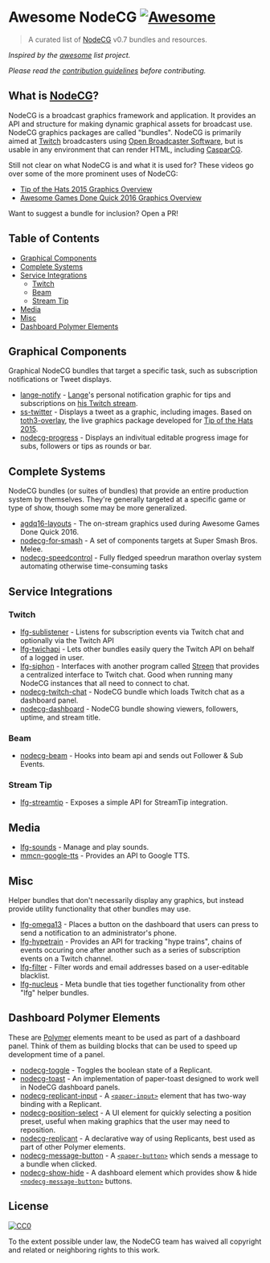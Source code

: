 # Awesome NodeCG [![Awesome](https://cdn.rawgit.com/sindresorhus/awesome/d7305f38d29fed78fa85652e3a63e154dd8e8829/media/badge.svg)](https://github.com/sindresorhus/awesome)

> A curated list of [NodeCG](http://nodecg.com) v0.7 bundles and resources.

*Inspired by the [awesome](https://github.com/sindresorhus/awesome) list project.*

*Please read the [contribution guidelines](contributing.md) before contributing.*

## What is [NodeCG](http://nodecg.com)?
NodeCG is a broadcast graphics framework and application. It provides an API and structure for making dynamic graphical assets for broadcast use. NodeCG graphics packages are called "bundles". NodeCG is primarily aimed at [Twitch](http://www.twitch.tv/) broadcasters using [Open Broadcaster Software](https://obsproject.com/), but is usable in any environment that can render HTML, including [CasparCG](http://casparcg.com/).

Still not clear on what NodeCG is and what it is used for? These videos go over some of the more prominent uses of NodeCG:
 - [Tip of the Hats 2015 Graphics Overview](https://www.youtube.com/watch?v=Z4-qaya5-0Y)
 - [Awesome Games Done Quick 2016 Graphics Overview](https://www.youtube.com/watch?v=oAzj9Zddogs)

Want to suggest a bundle for inclusion? Open a PR!


## Table of Contents
- [Graphical Components](#graphical-components)
- [Complete Systems](#complete-systems)
- [Service Integrations](#service-integrations)
  - [Twitch](#twitch)
  - [Beam](#beam)
  - [Stream Tip](#stream-tip)
- [Media](#media)
- [Misc](#misc)
- [Dashboard Polymer Elements](#dashboard-polymer-elements)

## Graphical Components
Graphical NodeCG bundles that target a specific task, such as subscription notifications or Tweet displays.
* [lange-notify](https://github.com/Lange/lange-notify) - [Lange](https://github.com/Lange)'s personal notification graphic for tips and subscriptions on [his Twitch stream](https://www.twitch.tv/langeh).
* [ss-twitter](https://github.com/splitscreen/ss-twitter) - Displays a tweet as a graphic, including images. Based on [toth3-overlay](https://github.com/TipoftheHats/toth3-overlay), the live graphics package developed for [Tip of the Hats 2015](http://tipofthehats.org/).
* [nodecg-progress](https://github.com/coolacid/nodecg-progress) - Displays an indivitual editable progress image for subs, followers or tips as rounds or bar.

## Complete Systems
NodeCG bundles (or suites of bundles) that provide an entire production system by themselves. They're generally targeted at a specific game or type of show, though some may be more generalized.
* [agdq16-layouts](https://github.com/GamesDoneQuick/agdq16-layouts) - The on-stream graphics used during Awesome Games Done Quick 2016.
* [nodecg-for-smash](https://github.com/mparkms/nodecg-for-smash) - A set of components targets at Super Smash Bros. Melee.
* [nodecg-speedcontrol](https://github.com/charleon/nodecg-speedcontrol) - Fully fledged speedrun marathon overlay system automating otherwise time-consuming tasks

## Service Integrations

### Twitch
* [lfg-sublistener](https://github.com/SupportClass/lfg-sublistener) - Listens for subscription events via Twitch chat and optionally via the Twitch API
* [lfg-twichapi](https://github.com/SupportClass/lfg-twitchapi) - Lets other bundles easily query the Twitch API on behalf of a logged in user.
* [lfg-siphon](https://github.com/SupportClass/lfg-siphon) - Interfaces with another program called [Streen](https://github.com/SupportClass/streen) that provides a centralized interface to Twitch chat. Good when running many NodeCG instances that all need to connect to chat.
* [nodecg-twitch-chat](https://github.com/denolfe/nodecg-twitch-chat) - NodeCG bundle which loads Twitch chat as a dashboard panel.
* [nodecg-dashboard](https://github.com/denolfe/nodecg-dashboard) - NodeCG bundle showing viewers, followers, uptime, and stream title.

### Beam
* [nodecg-beam](https://github.com/rfox90/nodecg-beam) - Hooks into beam api and sends out Follower & Sub Events.

### Stream Tip
* [lfg-streamtip](https://github.com/SupportClass/lfg-streamtip) - Exposes a simple API for StreamTip integration.

## Media

* [lfg-sounds](https://github.com/SupportClass/lfg-sounds) - Manage and play sounds.
* [mmcn-google-tts](https://github.com/MattMcNam/mmcn-google-tts) - Provides an API to Google TTS.

## Misc
Helper bundles that don't necessarily display any graphics, but instead provide utility functionality that other bundles may use.
* [lfg-omega13](https://github.com/SupportClass/lfg-omega13) - Places a button on the dashboard that users can press to send a notification to an administrator's phone.
* [lfg-hypetrain](https://github.com/SupportClass/lfg-hypetrain) - Provides an API for tracking "hype trains", chains of events occuring one after another such as a series of subscription events on a Twitch channel.
* [lfg-filter](https://github.com/SupportClass/lfg-filter) - Filter words and email addresses based on a user-editable blacklist.
* [lfg-nucleus](https://github.com/SupportClass/lfg-nucleus) - Meta bundle that ties together functionality from other "lfg" helper bundles.

## Dashboard Polymer Elements
These are [Polymer](https://www.polymer-project.org/1.0/) elements meant to be used as part of a dashboard panel.
Think of them as building blocks that can be used to speed up development time of a panel.
* [nodecg-toggle](https://github.com/NodeCGElements/nodecg-toggle) - Toggles the boolean state of a Replicant.
* [nodecg-toast](https://github.com/NodeCGElements/nodecg-toast) - An implementation of paper-toast designed to work well in NodeCG dashboard panels.
* [nodecg-replicant-input](https://github.com/NodeCGElements/nodecg-replicant-input) - A [`<paper-input>`](https://github.com/PolymerElements/paper-input) element that has two-way binding with a Replicant.
* [nodecg-position-select](https://github.com/NodeCGElements/nodecg-position-select) - A UI element for quickly selecting a position preset, useful when making graphics that the user may need to reposition.
* [nodecg-replicant](https://github.com/NodeCGElements/nodecg-replicant) - A declarative way of using Replicants, best used as part of other Polymer elements.
* [nodecg-message-button](https://github.com/ProbablePrime/nodecg-message-button) - A [`<paper-button>`](https://elements.polymer-project.org/elements/paper-button) which sends a message to a bundle when clicked.
* [nodecg-show-hide](https://github.com/ProbablePrime/nodecg-show-hide) - A dashboard element which provides show & hide [`<nodecg-message-button>`](https://github.com/ProbablePrime/nodecg-message-button) buttons.

## License

[![CC0](http://i.creativecommons.org/p/zero/1.0/88x31.png)](http://creativecommons.org/publicdomain/zero/1.0/)

To the extent possible under law, the NodeCG team has waived all copyright and related or neighboring rights to this work.
